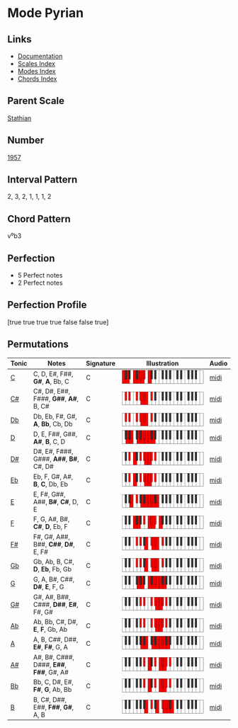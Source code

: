 # Mode Pyrian

## Links

- [Documentation](README.md)
- [Scales Index](Scales.md)
- [Modes Index](Modes.md)
- [Chords Index](Chords.md)

## Parent Scale

[Stathian](ScaleStathian.md)

## Number

[1957](https://ianring.com/musictheory/scales/1957)

## Interval Pattern

2, 3, 2, 1, 1, 1, 2

## Chord Pattern

v⁰b3

## Perfection

- 5 Perfect notes
- 2 Perfect notes

## Perfection Profile

[true true true true false false true]

## Permutations

| Tonic | Notes | Signature | Illustration | Audio |
|-------|-------|-----------|--------------|-------|
| [C](ModeCNaturalPyrian.md) | C, D, E#, F##, **G#**, **A**, Bb, C | C | ![CNaturalPyrian](ModeCNaturalPyrian.png) | [midi](https://github.com/edipermadi/music/blob/main/docs/ModeCNaturalPyrian.mid?raw=true) |
| [C#](ModeCSharpPyrian.md) | C#, D#, E##, F###, **G##**, **A#**, B, C# | C | ![CSharpPyrian](ModeCSharpPyrian.png) | [midi](https://github.com/edipermadi/music/blob/main/docs/ModeCSharpPyrian.mid?raw=true) |
| [Db](ModeDFlatPyrian.md) | Db, Eb, F#, G#, **A**, **Bb**, Cb, Db | C | ![DFlatPyrian](ModeDFlatPyrian.png) | [midi](https://github.com/edipermadi/music/blob/main/docs/ModeDFlatPyrian.mid?raw=true) |
| [D](ModeDNaturalPyrian.md) | D, E, F##, G##, **A#**, **B**, C, D | C | ![DNaturalPyrian](ModeDNaturalPyrian.png) | [midi](https://github.com/edipermadi/music/blob/main/docs/ModeDNaturalPyrian.mid?raw=true) |
| [D#](ModeDSharpPyrian.md) | D#, E#, F###, G###, **A##**, **B#**, C#, D# | C | ![DSharpPyrian](ModeDSharpPyrian.png) | [midi](https://github.com/edipermadi/music/blob/main/docs/ModeDSharpPyrian.mid?raw=true) |
| [Eb](ModeEFlatPyrian.md) | Eb, F, G#, A#, **B**, **C**, Db, Eb | C | ![EFlatPyrian](ModeEFlatPyrian.png) | [midi](https://github.com/edipermadi/music/blob/main/docs/ModeEFlatPyrian.mid?raw=true) |
| [E](ModeENaturalPyrian.md) | E, F#, G##, A##, **B#**, **C#**, D, E | C | ![ENaturalPyrian](ModeENaturalPyrian.png) | [midi](https://github.com/edipermadi/music/blob/main/docs/ModeENaturalPyrian.mid?raw=true) |
| [F](ModeFNaturalPyrian.md) | F, G, A#, B#, **C#**, **D**, Eb, F | C | ![FNaturalPyrian](ModeFNaturalPyrian.png) | [midi](https://github.com/edipermadi/music/blob/main/docs/ModeFNaturalPyrian.mid?raw=true) |
| [F#](ModeFSharpPyrian.md) | F#, G#, A##, B##, **C##**, **D#**, E, F# | C | ![FSharpPyrian](ModeFSharpPyrian.png) | [midi](https://github.com/edipermadi/music/blob/main/docs/ModeFSharpPyrian.mid?raw=true) |
| [Gb](ModeGFlatPyrian.md) | Gb, Ab, B, C#, **D**, **Eb**, Fb, Gb | C | ![GFlatPyrian](ModeGFlatPyrian.png) | [midi](https://github.com/edipermadi/music/blob/main/docs/ModeGFlatPyrian.mid?raw=true) |
| [G](ModeGNaturalPyrian.md) | G, A, B#, C##, **D#**, **E**, F, G | C | ![GNaturalPyrian](ModeGNaturalPyrian.png) | [midi](https://github.com/edipermadi/music/blob/main/docs/ModeGNaturalPyrian.mid?raw=true) |
| [G#](ModeGSharpPyrian.md) | G#, A#, B##, C###, **D##**, **E#**, F#, G# | C | ![GSharpPyrian](ModeGSharpPyrian.png) | [midi](https://github.com/edipermadi/music/blob/main/docs/ModeGSharpPyrian.mid?raw=true) |
| [Ab](ModeAFlatPyrian.md) | Ab, Bb, C#, D#, **E**, **F**, Gb, Ab | C | ![AFlatPyrian](ModeAFlatPyrian.png) | [midi](https://github.com/edipermadi/music/blob/main/docs/ModeAFlatPyrian.mid?raw=true) |
| [A](ModeANaturalPyrian.md) | A, B, C##, D##, **E#**, **F#**, G, A | C | ![ANaturalPyrian](ModeANaturalPyrian.png) | [midi](https://github.com/edipermadi/music/blob/main/docs/ModeANaturalPyrian.mid?raw=true) |
| [A#](ModeASharpPyrian.md) | A#, B#, C###, D###, **E##**, **F##**, G#, A# | C | ![ASharpPyrian](ModeASharpPyrian.png) | [midi](https://github.com/edipermadi/music/blob/main/docs/ModeASharpPyrian.mid?raw=true) |
| [Bb](ModeBFlatPyrian.md) | Bb, C, D#, E#, **F#**, **G**, Ab, Bb | C | ![BFlatPyrian](ModeBFlatPyrian.png) | [midi](https://github.com/edipermadi/music/blob/main/docs/ModeBFlatPyrian.mid?raw=true) |
| [B](ModeBNaturalPyrian.md) | B, C#, D##, E##, **F##**, **G#**, A, B | C | ![BNaturalPyrian](ModeBNaturalPyrian.png) | [midi](https://github.com/edipermadi/music/blob/main/docs/ModeBNaturalPyrian.mid?raw=true) |
